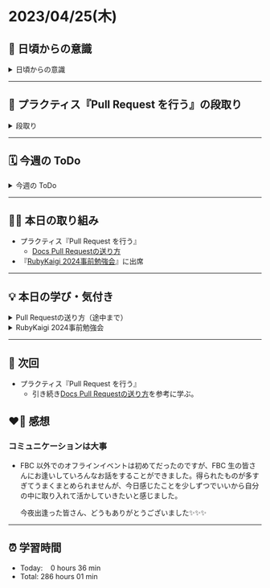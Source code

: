 # 2023/04/25(木)
## 🕺 日頃からの意識
<details><summary>日頃からの意識</summary>

- 成長スピードを早めよう。
- 自分の考えや気持ちを簡潔に言語化したり、相手にわかりやすく伝える話し方ができるようになろう。
- 心と身体の状態を把握しながら行動しよう。
- 腕立て・スクワット・腹筋・ストレッチを継続しよう。
- 説明文をよく読もう。ここでの「読む」は内容を認識・把握すること。
- 体調の回復に努めて、行動の範囲を元に戻そう。
- Git & GitHub とお友達になろう。
- 5月の RubyKaigi までにプラクティスを Ruby まで進めよう。
- 「何を、どうするのか」という意識を常に持ちながらプラクティスに臨むこと。
</details>

---


## 📝 プラクティス『Pull Request を行う』の段取り
<details><summary>段取り</summary>

- [x] 各参考ページを確認
  - [x] [GitHub初心者はForkしない方のPull Requestから入門しよう - QNYP Blog](https://blog.qnyp.com/2013/05/28/pull-request-for-github-beginners/)
  - [x] [Pull Requestの送り方](https://bootcamp.fjord.jp/pages/91)
  - [ ] [サル先生のGit入門 プルリクエスト](https://backlog.com/ja/git-tutorial/pull-request/01/)
  - [ ] [初心者がRailsプロジェクトへの初PRする前に見るチェックリスト - komagataのブログ](https://docs.komagata.org/5676)
  - [ ] [俺の考えるコミットメッセージの書き方 - komagataのブログ](https://docs.komagata.org/5744)
  - [ ] [2 要素認証を設定する - GitHub Docs](https://docs.github.com/ja/authentication/securing-your-account-with-two-factor-authentication-2fa/configuring-two-factor-authentication)
  - [ ] [2 要素認証を利用した GitHub へのアクセス - GitHub Docs](https://docs.github.com/ja/authentication/securing-your-account-with-two-factor-authentication-2fa/accessing-github-using-two-factor-authentication)
  - [ ] [個人用アクセス トークンの作成 - GitHub Docs](https://docs.github.com/ja/authentication/keeping-your-account-and-data-secure/managing-your-personal-access-tokens)
- [ ] 個人アクセストークンを作成する
</details>

---


## 🗓️ 今週の ToDo
<details><summary>今週の ToDo</summary>

- [x] 各参考ページを確認
  - [x] [GitHub初心者はForkしない方のPull Requestから入門しよう - QNYP Blog](https://blog.qnyp.com/2013/05/28/pull-request-for-github-beginners/)
  - [x] [Pull Requestの送り方](https://bootcamp.fjord.jp/pages/91)
  - [ ] [サル先生のGit入門 プルリクエスト](https://backlog.com/ja/git-tutorial/pull-request/01/)
  - [ ] [初心者がRailsプロジェクトへの初PRする前に見るチェックリスト - komagataのブログ](https://docs.komagata.org/5676)
  - [ ] [俺の考えるコミットメッセージの書き方 - komagataのブログ](https://docs.komagata.org/5744)
  - [ ] [2 要素認証を設定する - GitHub Docs](https://docs.github.com/ja/authentication/securing-your-account-with-two-factor-authentication-2fa/configuring-two-factor-authentication)
  - [ ] [2 要素認証を利用した GitHub へのアクセス - GitHub Docs](https://docs.github.com/ja/authentication/securing-your-account-with-two-factor-authentication-2fa/accessing-github-using-two-factor-authentication)
  - [ ] [個人用アクセス トークンの作成 - GitHub Docs](https://docs.github.com/ja/authentication/keeping-your-account-and-data-secure/managing-your-personal-access-tokens)
- [ ] 個人アクセストークンを作成する
</details>

---


## ✍🏻 本日の取り組み
- プラクティス『Pull Request を行う』
   - [Docs Pull Requestの送り方](https://bootcamp.fjord.jp/pages/91)
- 『[RubyKaigi 2024事前勉強会](https://smarthr.connpass.com/event/315394/)』に出席


---


## 💡 本日の学び・気付き
<details><summary>Pull Requestの送り方（途中まで）</summary>

### オープンソースプロジェクトの場合と仕事のプロジェクトの場合
#### オープンソースプロジェクトの場合
- 自分のアカウント以下にフォークをして、そこにリポジトリを作って作業し、フォーク元のである本家のリポジトリに Pull Request を送る。

#### 仕事のプロジェクトの場合
- 本家リポジトリに別ブランチを作って作業を行い、mainブランチに対して Pull Request を送る場合が多い。FBC ではこちらの方法をとっている。

### 使用言語は？
#### オープンソースプロジェクトの場合
- 英語で書くことがほとんど。

#### 日本語を使っている仕事のプロジェクト
- 日本語を使用するところが多いが、コミットログは英語を使用するなどプロジェクト毎のルールが存在しているのでそれに従う。
- FBC では全てにおいて日本語を使用している。

### Docs チーム開発の作業手順
#### 流れ
1. リモートのmain（最新の状態）をローカルのmainに反映させる
2. 作業ブランチ作成
3. 作業する（コードを書く）。テストを実行して通す
4. 作業ブランチをリモートにpushする
5. Pull Requestを作る
6. CI（CircleCIなど）を通す
7. 他のメンバーにレビュー依頼をする
8. チームリーダー（komagata）にレビュー依頼する
9. ステージング環境での動作チェック（ ステージング環境情報）
10. リリースノートを書く
11. リリースを待つ
12. リリースされたら本番環境で動作チェックする。

#### ブランチ名のルール
- バグ：`bug/内容を表す名前`
- 緊急の修正：`hotfix/内容を表す名前`
- 新機能：`feature/内容を表す名前`
- 雑事（顧客に直接価値を生まない追加・修正）：`chore/内容を表す名前`
</details>

<details><summary>RubyKaigi 2024事前勉強会</summary>

### 次からはPCを持参しよう
- こういうイベントではマイPCを持参している方が殆どで、そんな中ノートとペンでがっつりメモをとる自分......次回からは「PCを持参しよう」と学びました。

### 何が分からないのかが分かった
- Ruby に関する技術的なこと（用語など）がたくさん出てきて「🤔？」となっていましたが「今は分からないことが分かってよかったじゃん」と前向きに受け止められました......ありがとう負けず嫌いの自分。早く Ruby までプラクティスを進めたいですね。
</details>

---


## 📍 次回
- プラクティス『Pull Request を行う』
   - 引き続き[Docs Pull Requestの送り方](https://bootcamp.fjord.jp/pages/91)を参考に学ぶ。


## ❤️‍🔥 感想
### コミュニケーションは大事
- FBC 以外でのオフラインイベントは初めてだったのですが、FBC 生の皆さんにお逢いしていろんなお話をすることができました。得られたものが多すぎてうまくまとめられませんが、今日感じたことを少しずつでいいから自分の中に取り入れて活かしていきたいと感じました。

   今夜出逢った皆さん、どうもありがとうございました✨✨✨

---


## ⏰ 学習時間
- Today:&nbsp;&nbsp;&nbsp; 0 hours 36 min
- Total: 286 hours 01 min

